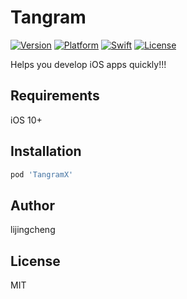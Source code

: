 # Tangram

[![Version](https://img.shields.io/cocoapods/v/TangramX.svg?style=flat)]()
[![Platform](https://img.shields.io/badge/platform-iOS%2010%2B-success.svg?style=flat)]()
[![Swift](https://img.shields.io/badge/Swift-5.1-orange.svg?style=flat)]()
[![License](https://img.shields.io/badge/License-MIT-blue.svg?style=flat)]()

Helps you develop iOS apps quickly!!!

## Requirements

iOS 10+

## Installation

```ruby
pod 'TangramX'
```

## Author

lijingcheng

## License

MIT
